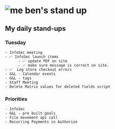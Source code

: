 # ![me](https://avatars2.githubusercontent.com/u/5232044?s=50&v=4) ben's stand up

## My daily stand-ups
     
### Tuesday
     
    - InfoSec meeting
    - ✅ InfoSec launch items
          - ✅ update PDF on site
          - ✅ make sure message is correct on site.
    - ✅  Log store checkout errors
    - G&L - Calendar events
    - G&L - tags
    - Staff Meeting
    - Delete Matrix values for deleted fields script
    
### Priorities 
   
    - InfoSec
    - G&L - pre built goals
    - File movement api call
    - Recurring Payments in Authorize

